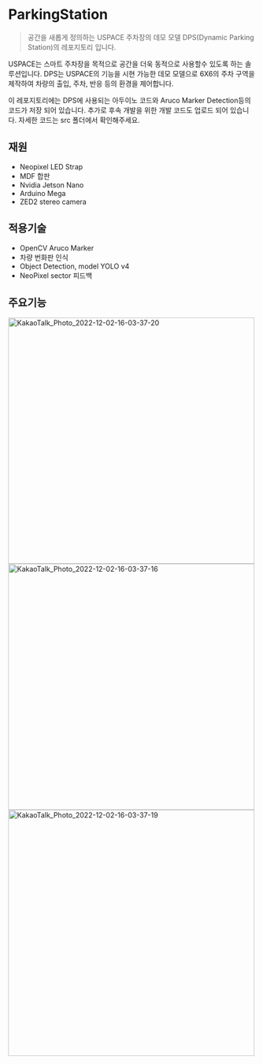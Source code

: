 # ParkingStation
> 공간을 새롭게 정의하는 USPACE 주차장의 데모 모델 DPS(Dynamic Parking Station)의 레포지토리 입니다.

USPACE는 스마트 주차장을 목적으로 공간을 더욱 동적으로 사용할수 있도록 하는 솔루션입니다. DPS는 USPACE의 기능을 시현 가능한 데모 모델으로 6X6의 주차 구역을 제작하여 차량의 출입, 주차, 반응 등의 환경을 제어합니다. 

이 레포지토리에는 DPS에 사용되는 아두이노 코드와 Aruco Marker Detection등의 코드가 저장 되어 있습니다. 추가로 후속 개발을 위한 개발 코드도 업로드 되어 있습니다. 자세한 코드는 src 폴더에서 확인해주세요.

## 재원

- Neopixel LED Strap
- MDF 합판
- Nvidia Jetson Nano
- Arduino Mega
- ZED2 stereo camera

## 적용기술

- OpenCV Aruco Marker
- 차량 번화판 인식
- Object Detection, model YOLO v4
- NeoPixel sector 피드백

## 주요기능

<img width="500" alt="KakaoTalk_Photo_2022-12-02-16-03-37-20" src="https://user-images.githubusercontent.com/54783158/205235081-20008375-46eb-4dc3-8f71-f776980d7a12.png">
<img width="500" alt="KakaoTalk_Photo_2022-12-02-16-03-37-16" src="https://user-images.githubusercontent.com/54783158/205234989-7b6dfe14-b559-4444-8722-831b2d0ccc53.png">
<img width="500" alt="KakaoTalk_Photo_2022-12-02-16-03-37-19" src="https://user-images.githubusercontent.com/54783158/205235007-efd1039b-7c26-4e1c-826a-729160c08402.png">

